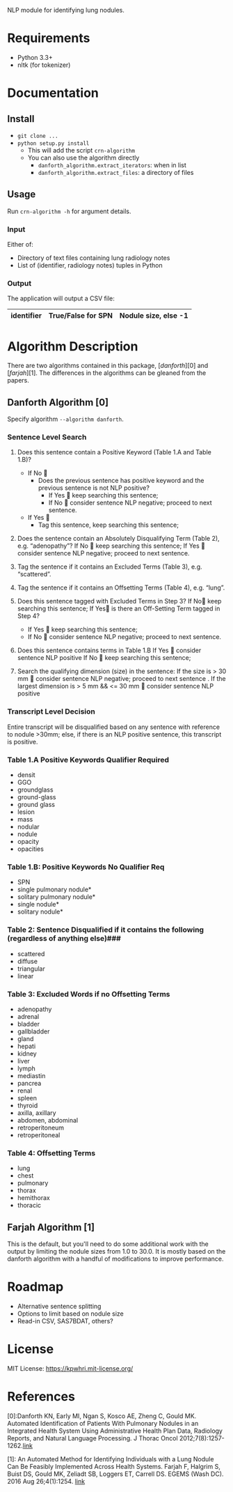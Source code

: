 NLP module for identifying lung nodules.

# Requirements #

* Python 3.3+
* nltk (for tokenizer)

# Documentation #

## Install ##

* `git clone ...`
* `python setup.py install`
    * This will add the script `crn-algorithm`
    * You can also use the algorithm directly
        * `danforth_algorithm.extract_iterators`: when in list
        * `danforth_algorithm.extract_files`: a directory of files

## Usage ##

Run `crn-algorithm -h` for argument details.

### Input ###

Either of:

* Directory of text files containing lung radiology notes
* List of (identifier, radiology notes) tuples in Python

### Output ###
The application will output a CSV file:


| identifier | True/False for SPN | Nodule size, else -1 |
|------------|--------------------|----------------------|



# Algorithm Description #
There are two algorithms contained in this package, [*danforth*][0] and [*farjah*][1]. The differences in the algorithms can be gleaned from the papers.


## Danforth Algorithm [0] ##

Specify algorithm `--algorithm danforth`. 

### Sentence  Level Search ###

1. Does this sentence contain a Positive Keyword (Table 1.A and Table 1.B)?
    * If No 
        * Does the previous sentence has positive keyword and the previous sentence is not NLP positive?
            * If Yes  keep searching this sentence;
            * If No  consider sentence NLP negative; proceed to next sentence.
    * If Yes 
        * Tag this sentence, keep searching this sentence;

2. Does the sentence contain an Absolutely Disqualifying Term (Table 2), e.g. “adenopathy”?
             If No  keep searching this sentence;
             If Yes  consider sentence NLP negative; proceed to next sentence.

3. Tag the sentence if it contains an Excluded Terms (Table 3), e.g. “scattered”.
4. Tag the sentence if it contains an Offsetting Terms (Table 4), e.g. “lung”.
5. Does this sentence tagged with Excluded Terms in Step 3?
If No keep searching this sentence;
If Yes is there an Off-Setting Term tagged in Step 4?
    * If Yes  keep searching this sentence;
    * If No  consider sentence NLP negative; proceed to next sentence.
6. Does this sentence contains terms in Table 1.B
If Yes  consider sentence NLP positive
If No  keep searching this sentence;

7. Search the qualifying dimension (size) in the sentence:
If the size is > 30 mm  consider sentence NLP negative; proceed to next sentence .
If the largest dimension is > 5 mm && <= 30 mm  consider sentence NLP positive


### Transcript Level Decision ###

Entire transcript will be disqualified based on any sentence with reference to nodule >30mm;
else, if there is an NLP positive sentence, this transcript is positive.

### Table 1.A Positive Keywords Qualifier Required ###

*	densit
*	GGO
*	groundglass
*	ground-glass
*	ground glass
*	lesion
*	mass
*	nodular
*	nodule
*	opacity
*	opacities

### Table 1.B: Positive Keywords No Qualifier Req ###

*	SPN
*	single pulmonary nodule*
*	solitary pulmonary nodule*
*	single nodule*
*	solitary nodule*

### Table 2: Sentence Disqualified if it contains the following (regardless of anything else)###

*	scattered
*	diffuse
*	triangular
*	linear

### Table 3: Excluded Words if no Offsetting Terms ###

*	adenopathy
*	adrenal
*	bladder
*	gallbladder
*	gland
*	hepati
*	kidney
*	liver
*	lymph
*	mediastin
*	pancrea
*	renal
*	spleen
*	thyroid
*	axilla, axillary
*	abdomen, abdominal
*	retroperitoneum
*	retroperitoneal

### Table 4: Offsetting Terms ###

*	lung
*	chest
*	pulmonary
*	thorax
*	hemithorax
*	thoracic


## Farjah Algorithm [1] ##

This is the default, but you'll need to do some additional work with the output by limiting the nodule sizes from 1.0 to 30.0. It is mostly based on the danforth algorithm with a handful of modifications to improve performance.


# Roadmap #

* Alternative sentence splitting
* Options to limit based on nodule size
* Read-in CSV, SAS7BDAT, others?


# License #
MIT License: https://kpwhri.mit-license.org/


# References #
[0]:Danforth KN, Early MI, Ngan S, Kosco AE, Zheng C, Gould MK. Automated Identification of Patients With Pulmonary Nodules in an Integrated Health System Using Administrative Health Plan Data, Radiology Reports, and Natural Language Processing. J Thorac Oncol 2012;7(8):1257-1262.[link](https://www.ncbi.nlm.nih.gov/pmc/articles/PMC3443078/)

[1]: An Automated Method for Identifying Individuals with a Lung Nodule Can Be Feasibly Implemented Across Health Systems. Farjah F, Halgrim S, Buist DS, Gould MK, Zeliadt SB, Loggers ET, Carrell DS. EGEMS (Wash DC). 2016 Aug 26;4(1):1254. [link](https://www.ncbi.nlm.nih.gov/pmc/articles/PMC5013935/)
